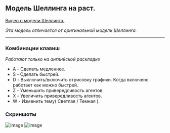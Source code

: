 ## Модель Шеллинга на раст.

[Видео о модели Шеллинга.](https://youtu.be/awBsjdjxJnE)

*Эта модель отличается от оригинальной модели Шеллинга.*

---

### Комбинации клавиш
*Работают только на английской раскладке*
- A - Сделать медленнее.
- S - Сделать быстрей.
- D - Выключить/включить отрисовку графики. Когда включено работает как можно быстрей.
- Z - Уменьшить привередливость агентов.
- X - Увеличить привередливость агентов.
- W - Изменить тему( Светлая / Темная ).

### Скриншоты
![image](https://notabug.org/GreatC0der/schellings_model/raw/master/screenshots/dark.png)
![image](https://notabug.org/GreatC0der/schellings_model/raw/master/screenshots/light.png)